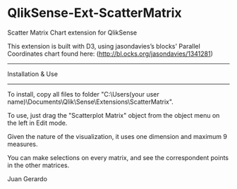 QlikSense-Ext-ScatterMatrix
===========================

Scatter Matrix Chart extension for QlikSense


This extension is built with D3, using jasondavies’s blocks' Parallel Coordinates chart found here:
(http://bl.ocks.org/jasondavies/1341281)



*********************************
Installation & Use
*********************************
To install, copy all files to folder "C:\Users\(your user name)\Documents\Qlik\Sense\Extensions\ScatterMatrix".

To use, just drag the "Scatterplot Matrix" object from the object menu on the left in Edit mode.

Given the nature of the visualization, it uses one dimension and maximum 9 measures.

You can make selections on every matrix, and see the correspondent points in the other matrices.


Juan Gerardo
